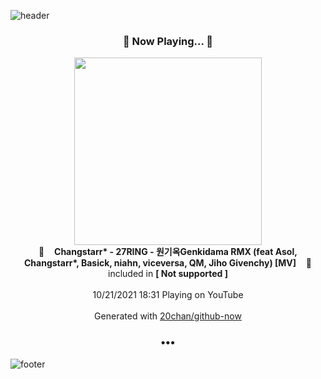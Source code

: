 ![header](https://capsule-render.vercel.app/api?type=wave&height=170&section=header&text=Hi.%20I'm%20SHIFT&fontColor=090707&fontAlignX=45&fontAlignY=65&fontSize=100)

<h3 align="center">🎵 Now Playing... 🎵</h3>
<p align="center">
  <a href="https://www.youtube.com/channel/UCTBO7BoAb3rs4VBE7hy8hNw">
    <img width="300" src="https://yt3.ggpht.com/FLkcNPQmJoDC-g1ShZqXDihvnDu9uSTdhJGRpYGNdUJ6Mq0IVBNd8CJ61gchxyXFYn28--JBGw=s176-c-k-c0x00ffffff-no-nd-rj">
  </a>
  <br>
  🎵&nbsp&nbsp&nbsp <b>Changstarr* - 27RING - 원기옥Genkidama RMX (feat Asol, Changstarr*, Basick, niahn, viceversa, QM, Jiho Givenchy) [MV]</b> &nbsp&nbsp&nbsp🎵
  <br>
  included in <b>[ Not supported ]</b>
  
  <br />
  <br />
  10/21/2021 18:31 Playing on YouTube
  <br />
  <br />
  Generated with <a href="https://github.com/20chan/github-now">20chan/github-now</a>
</p>

<h3 align="center">•••</h3>

![footer](https://capsule-render.vercel.app/api?type=wave&height=150&section=footer)
